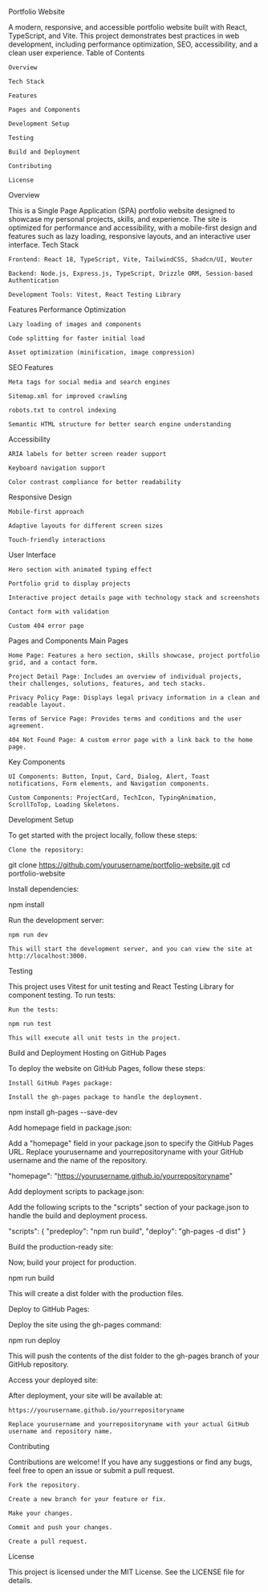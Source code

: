 Portfolio Website

A modern, responsive, and accessible portfolio website built with React, TypeScript, and Vite. This project demonstrates best practices in web development, including performance optimization, SEO, accessibility, and a clean user experience.
Table of Contents

    Overview

    Tech Stack

    Features

    Pages and Components

    Development Setup

    Testing

    Build and Deployment

    Contributing

    License

Overview

This is a Single Page Application (SPA) portfolio website designed to showcase my personal projects, skills, and experience. The site is optimized for performance and accessibility, with a mobile-first design and features such as lazy loading, responsive layouts, and an interactive user interface.
Tech Stack

    Frontend: React 18, TypeScript, Vite, TailwindCSS, Shadcn/UI, Wouter

    Backend: Node.js, Express.js, TypeScript, Drizzle ORM, Session-based Authentication

    Development Tools: Vitest, React Testing Library

Features
Performance Optimization

    Lazy loading of images and components

    Code splitting for faster initial load

    Asset optimization (minification, image compression)

SEO Features

    Meta tags for social media and search engines

    Sitemap.xml for improved crawling

    robots.txt to control indexing

    Semantic HTML structure for better search engine understanding

Accessibility

    ARIA labels for better screen reader support

    Keyboard navigation support

    Color contrast compliance for better readability

Responsive Design

    Mobile-first approach

    Adaptive layouts for different screen sizes

    Touch-friendly interactions

User Interface

    Hero section with animated typing effect

    Portfolio grid to display projects

    Interactive project details page with technology stack and screenshots

    Contact form with validation

    Custom 404 error page

Pages and Components
Main Pages

    Home Page: Features a hero section, skills showcase, project portfolio grid, and a contact form.

    Project Detail Page: Includes an overview of individual projects, their challenges, solutions, features, and tech stacks.

    Privacy Policy Page: Displays legal privacy information in a clean and readable layout.

    Terms of Service Page: Provides terms and conditions and the user agreement.

    404 Not Found Page: A custom error page with a link back to the home page.

Key Components

    UI Components: Button, Input, Card, Dialog, Alert, Toast notifications, Form elements, and Navigation components.

    Custom Components: ProjectCard, TechIcon, TypingAnimation, ScrollToTop, Loading Skeletons.

Development Setup

To get started with the project locally, follow these steps:

    Clone the repository:

git clone https://github.com/yourusername/portfolio-website.git
cd portfolio-website

Install dependencies:

npm install

Run the development server:

    npm run dev

    This will start the development server, and you can view the site at http://localhost:3000.

Testing

This project uses Vitest for unit testing and React Testing Library for component testing. To run tests:

    Run the tests:

    npm run test

    This will execute all unit tests in the project.

Build and Deployment
Hosting on GitHub Pages

To deploy the website on GitHub Pages, follow these steps:

    Install GitHub Pages package:

    Install the gh-pages package to handle the deployment.

npm install gh-pages --save-dev

Add homepage field in package.json:

Add a "homepage" field in your package.json to specify the GitHub Pages URL. Replace yourusername and yourrepositoryname with your GitHub username and the name of the repository.

"homepage": "https://yourusername.github.io/yourrepositoryname"

Add deployment scripts to package.json:

Add the following scripts to the "scripts" section of your package.json to handle the build and deployment process.

"scripts": {
  "predeploy": "npm run build",
  "deploy": "gh-pages -d dist"
}

Build the production-ready site:

Now, build your project for production.

npm run build

This will create a dist folder with the production files.

Deploy to GitHub Pages:

Deploy the site using the gh-pages command:

npm run deploy

This will push the contents of the dist folder to the gh-pages branch of your GitHub repository.

Access your deployed site:

After deployment, your site will be available at:

    https://yourusername.github.io/yourrepositoryname

    Replace yourusername and yourrepositoryname with your actual GitHub username and repository name.

Contributing

Contributions are welcome! If you have any suggestions or find any bugs, feel free to open an issue or submit a pull request.

    Fork the repository.

    Create a new branch for your feature or fix.

    Make your changes.

    Commit and push your changes.

    Create a pull request.

License

This project is licensed under the MIT License. See the LICENSE file for details.
